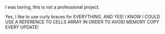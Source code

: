 I was boring, this is not a professional project.

Yes, I like to use curly braces for EVERYTHING.
AND YES! I KNOW I COULD USE A REFERENCE TO CELLS ARRAY IN ORDER TO AVOID MEMORY COPY EVERY UPDATE!
